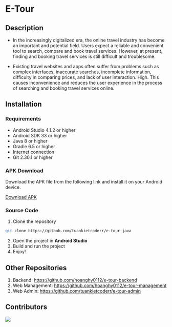 # E-Tour

## Description

- In the increasingly digitalized era, the online travel industry has become an important and potential field. Users expect a reliable and convenient tool to search, compare and book travel services. However, at present, finding and booking travel services is still difficult and troublesome.

- Existing travel websites and apps often suffer from problems such as complex interfaces, inaccurate searches, incomplete information, difficulty in comparing prices, and lack of user interaction. High. This causes inconvenience and reduces the user experience in the process of searching and booking travel services online.

## Installation

### Requirements

- Android Studio 4.1.2 or higher
- Android SDK 33 or higher
- Java 8 or higher
- Gradle 6.5 or higher
- Internet connection
- Git 2.30.1 or higher

### APK Download

Download the APK file from the following link and install it on your Android device.

[Download APK](./app/release/app-release.apk)

### Source Code

1. Clone the repository

```bash
git clone https://github.com/tuankietcoderr/e-tour-java
```

2. Open the project in **Android Studio**
3. Build and run the project
4. Enjoy!

## Other Repositories
1. Backend: https://github.com/hoanghy0112/e-tour-backend
2. Web Management: https://github.com/hoanghy0112/e-tour-management
3. Web Admin: https://github.com/tuankietcoderr/e-tour-admin

## Contributors

<a href="https://github.com/tuankietcoderr/e-tour-java/graphs/contributors">
  <img src="https://contrib.rocks/image?repo=tuankietcoderr/e-tour-java" />
</a>
